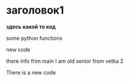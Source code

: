 # заголовок1

__здесь какой то код__

some python functions

new code

there info frim main
I am old senior from vetka 2

There is a new code

